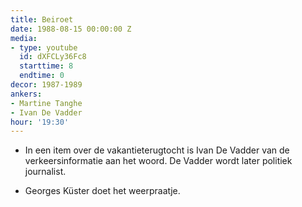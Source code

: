 ```yaml
---
title: Beiroet
date: 1988-08-15 00:00:00 Z
media:
- type: youtube
  id: dXFCLy36Fc8
  starttime: 8
  endtime: 0
decor: 1987-1989
ankers:
- Martine Tanghe
- Ivan De Vadder
hour: '19:30'
---
```


* In een item over de vakantieterugtocht is Ivan De Vadder van de verkeersinformatie aan het woord. De Vadder wordt later politiek journalist.

* Georges Küster doet het weerpraatje.
